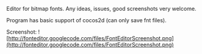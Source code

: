 Editor for bitmap fonts. Any ideas, issues, good screenshots very welcome.

Program has basic support of cocos2d (can only save fnt files).

Screenshot:
![http://fonteditor.googlecode.com/files/FontEditorScreenshot.png](http://fonteditor.googlecode.com/files/FontEditorScreenshot.png)